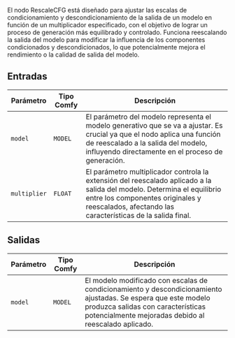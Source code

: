 
El nodo RescaleCFG está diseñado para ajustar las escalas de condicionamiento y descondicionamiento de la salida de un modelo en función de un multiplicador especificado, con el objetivo de lograr un proceso de generación más equilibrado y controlado. Funciona reescalando la salida del modelo para modificar la influencia de los componentes condicionados y descondicionados, lo que potencialmente mejora el rendimiento o la calidad de salida del modelo.

## Entradas

| Parámetro | Tipo Comfy | Descripción |
|-----------|-------------|-------------|
| `model`   | `MODEL`     | El parámetro del modelo representa el modelo generativo que se va a ajustar. Es crucial ya que el nodo aplica una función de reescalado a la salida del modelo, influyendo directamente en el proceso de generación. |
| `multiplier` | `FLOAT` | El parámetro multiplicador controla la extensión del reescalado aplicado a la salida del modelo. Determina el equilibrio entre los componentes originales y reescalados, afectando las características de la salida final. |

## Salidas

| Parámetro | Tipo Comfy | Descripción |
|-----------|-------------|-------------|
| `model`   | `MODEL`     | El modelo modificado con escalas de condicionamiento y descondicionamiento ajustadas. Se espera que este modelo produzca salidas con características potencialmente mejoradas debido al reescalado aplicado.
